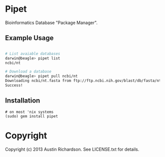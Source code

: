 # Pipet

Bioinformatics Database "Package Manager".

## Example Usage

```bash

# List avaiable databases
darwin@beagle> pipet list
ncbi/nt

# Download a database
darwin@beagle> pipet pull ncbi/nt
Downloading ncbi/nt.fasta from ftp://ftp.ncbi.nih.gov/blast/db/fasta/nt.gz
Success!
```

## Installation

```
# on most 'nix systems
(sudo) gem install pipet
```

# Copyright

Copyright (c) 2013 Austin Richardson. See LICENSE.txt for details.
